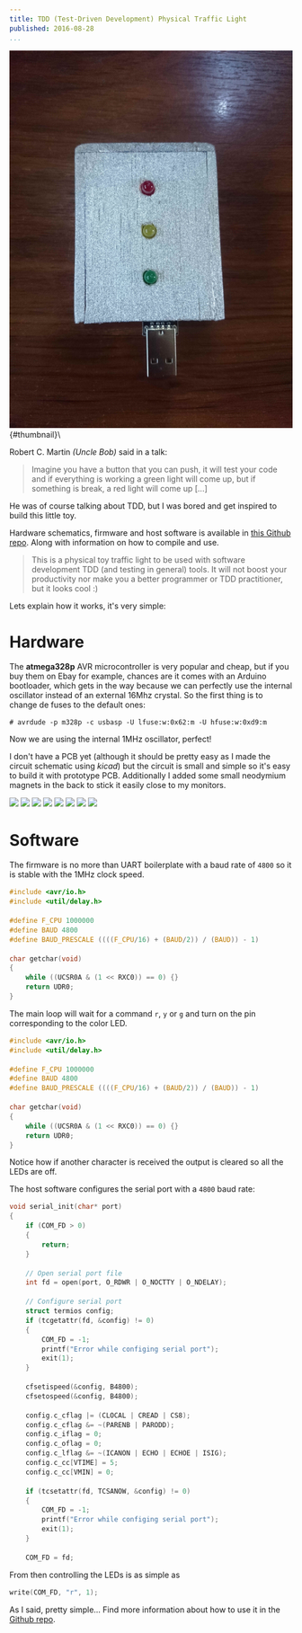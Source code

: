 ```yaml
---
title: TDD (Test-Driven Development) Physical Traffic Light
published: 2016-08-28
...
```


![](/images/tddlight/thumbnail.jpg){#thumbnail}\

Robert C. Martin *(Uncle Bob)* said in a talk:

> Imagine you have a button that you can push, it will test your code and if
> everything is working a green light will come up, but if something is break, a
> red light will come up [...]

He was of course talking about TDD, but I was bored and get inspired to build
this little toy.

Hardware schematics, firmware and host software is available in [this Github
repo](https://github.com/alx741/tdd_traffic-light). Along with information on
how to compile and use.

> This is a physical toy traffic light to be used with software development TDD
> (and testing in general) tools. It will not boost your productivity nor make
> you a better programmer or TDD practitioner, but it looks cool :)

Lets explain how it works, it's very simple:


# Hardware

The **atmega328p** AVR microcontroller is very popular and cheap, but if you buy
them on Ebay for example, chances are it comes with an Arduino bootloader, which
gets in the way because we can perfectly use the internal oscillator instead of
an external 16Mhz crystal. So the first thing is to change de fuses to the
default ones:

<!--more-->

```shell
# avrdude -p m328p -c usbasp -U lfuse:w:0x62:m -U hfuse:w:0xd9:m
```

Now we are using the internal 1MHz oscillator, perfect!

I don't have a PCB yet (although it should be pretty easy as I made the circuit
schematic using *kicad*) but the circuit is small and simple so it's easy to
build it with prototype PCB. Additionally I added some small neodymium magnets
in the back to stick it easily close to my monitors.

![](img1.jpg)
![](img2.jpg)
![](img3.jpg)
![](img4.jpg)
![](img5.jpg)
![](img6.jpg)
![](img7.jpg)
![](img8.jpg)


# Software

The firmware is no more than UART boilerplate with a baud rate of `4800` so it
is stable with the 1MHz clock speed.

``` C
#include <avr/io.h>
#include <util/delay.h>

#define F_CPU 1000000
#define BAUD 4800
#define BAUD_PRESCALE ((((F_CPU/16) + (BAUD/2)) / (BAUD)) - 1)

char getchar(void)
{
    while ((UCSR0A & (1 << RXC0)) == 0) {}
    return UDR0;
}
```

The main loop will wait for a command `r`, `y` or `g` and turn on the pin
corresponding to the color LED.

``` C
#include <avr/io.h>
#include <util/delay.h>

#define F_CPU 1000000
#define BAUD 4800
#define BAUD_PRESCALE ((((F_CPU/16) + (BAUD/2)) / (BAUD)) - 1)

char getchar(void)
{
    while ((UCSR0A & (1 << RXC0)) == 0) {}
    return UDR0;
}
```

Notice how if another character is received the output is cleared so all the
LEDs are off.

The host software configures the serial port with a `4800` baud rate:

``` C
void serial_init(char* port)
{
    if (COM_FD > 0)
    {
        return;
    }

    // Open serial port file
    int fd = open(port, O_RDWR | O_NOCTTY | O_NDELAY);

    // Configure serial port
    struct termios config;
    if (tcgetattr(fd, &config) != 0)
    {
        COM_FD = -1;
        printf("Error while configing serial port");
        exit(1);
    }

    cfsetispeed(&config, B4800);
    cfsetospeed(&config, B4800);

    config.c_cflag |= (CLOCAL | CREAD | CS8);
    config.c_cflag &= ~(PARENB | PARODD);
    config.c_iflag = 0;
    config.c_oflag = 0;
    config.c_lflag &= ~(ICANON | ECHO | ECHOE | ISIG);
    config.c_cc[VTIME] = 5;
    config.c_cc[VMIN] = 0;

    if (tcsetattr(fd, TCSANOW, &config) != 0)
    {
        COM_FD = -1;
        printf("Error while configing serial port");
        exit(1);
    }

    COM_FD = fd;

```

From then controlling the LEDs is as simple as

``` C
write(COM_FD, "r", 1);
```

As I said, pretty simple... Find more information about how to use it in the
[Github repo](https://github.com/alx741/tdd_traffic-light).
